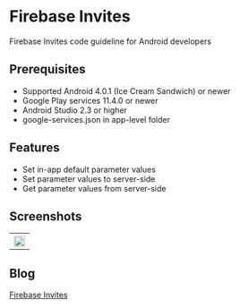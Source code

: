 # Firebase Invites
Firebase Invites code guideline for Android developers

## Prerequisites
* Supported Android 4.0.1 (Ice Cream Sandwich) or newer
* Google Play services 11.4.0 or newer
* Android Studio 2.3 or higher
* google-services.json in app-level folder

## Features
* Set in-app default parameter values
* Set parameter values to server-side
* Get parameter values from server-side

## Screenshots
<table width="100%">
	<tr>
	  <th><img src="https://user-images.githubusercontent.com/1763410/31031719-a887c692-a583-11e7-9f08-aa57a9d38035.png" width="100%"></th>
	</tr>
</table>

## Blog
[Firebase Invites](https://medium.com/@jirawatee/รู้จัก-firebase-invites-ตั้งแต่-zero-จนเป็น-hero-d6dbd1e56216)
